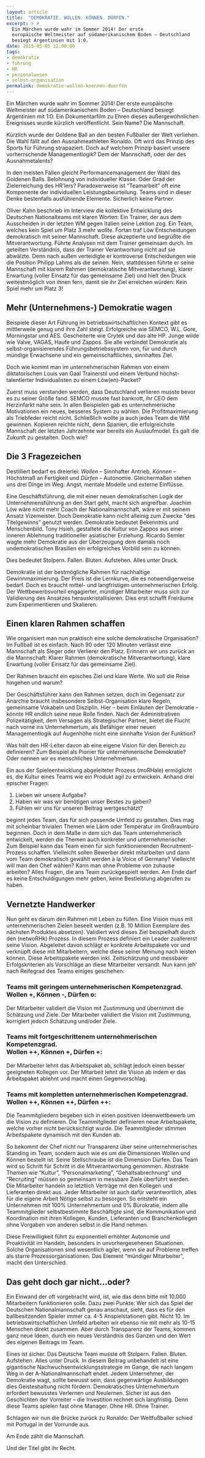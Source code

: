 ```yaml
---
layout: article
title:  "DEMOKRATIE. WOLLEN. KÖNNEN. DÜRFEN."
excerpt: > # 
  Ein Märchen wurde wahr im Sommer 2014! Der erste 
  europäische Weltmeister auf südamerikanischem Boden – Deutschland 
  besiegt Argentinien mit 1:0.
date: 2015-05-05 12:00:00
tags:
- demokratie
- führung
- HR
- personalwesen
- selbst-organisation
permalink: demokratie-wollen-koennen-duerfen
---
```


Ein Märchen wurde wahr im Sommer 2014! Der erste europäische Weltmeister auf südamerikanischem Boden – Deutschland besiegt Argentinien mit 1:0. Ein Dokumentarfilm zu Ehren dieses außergewöhnlichen Ereignisses wurde kürzlich veröffentlicht. Sein Name? Die Mannschaft.

Kürzlich wurde der Goldene Ball an den besten Fußballer der Welt verliehen. Die Wahl fällt auf den Ausnahmeathleten Ronaldo. Oft wird das Prinzip des Sports für Führung strapaziert. Doch auf welchem Prinzip basiert unsere vorherrschende Managementlogik? Dem der Mannschaft, oder der des Ausnahmetalents?

In den meisten Fällen gleicht Performancemanagement der Wahl des Goldenen Balls. Belohnung von individueller Klasse. Oder Grad der Zielerreichung des HR’lers? Paradoxerweise ist “Teamarbeit” oft eine Komponente der individuellen Leistungsbeurteilung. Teams sind in dieser Denke bestenfalls ausführende Elemente. Sicherlich keine Partner.

Oliver Kahn beschrieb im Interview die kollektive Entwicklung des Deutschen Nationalteams mit klaren Worten: Ein Trainer, der aus dem Ausscheiden in der letzten WM gegen Italien seine Lektion zog. Ein Team, welches kein Spiel um Platz 3 mehr wollte. Fortan traf Löw Entscheidungen demokratisch mit seiner Mannschaft. Diese akzeptierte und begrüßte die Mitverantwortung. Führte Analysen mit dem Trainer gemeinsam durch. Im geteilten Verständnis, dass der Trainer Verantwortung nicht auf sie abwälzte. Denn nach außen verteidigte er kontroverse Entscheidungen wie die Position Philipp Lahms als die seinen. Nein, stattdessen führte er seine Mannschaft mit klarem Rahmen (demokratische Mitverantwortung), klarer Erwartung (voller Einsatz für das gemeinsame Ziel) und hielt den Druck weitestmöglich von ihnen fern, damit sie ihr Ziel erreichen würden: Kein Spiel mehr um Platz 3!


## Mehr (Unternehmens-) Demokratie wagen

Beispiele dieser Art Führung im betriebswirtschaftlichen Kontext gibt es mittlerweile genug und ihre Zahl steigt. Erfolgreiche wie SEMCO, W.L. Gore, Morningstar und AES. Gescheiterte wie Crytek und das alte HP. Junge wilde wie Valve, VAGAS, Haufe und Zappos. Sie alle verbindet Demokratie als selbst-organisierendes Führungsbetriebssystem von, für und durch mündige Erwachsene und ein gemeinschaftliches, sinnhaftes Ziel.

Doch wie kommt man im unternehmerischen Rahmen von einem diktatorischen Louis van Gaal Trainerstil und einem Verbund höchst-talentierter Individualisten zu einem Löw(en)-Packet?

Zuerst muss verstanden werden, dass Deutschland verlieren musste bevor es zu seiner Größe fand. SEMCO musste fast bankrott, ihr CEO dem Herzinfarkt nahe sein. In allen Beispielen gab es unternehmerische Motivationen ein neues, besseres System zu wählen. Die Profitmaximierung als Triebfeder reicht nicht. Schließlich wollte ja auch jedes Team die WM gewinnen. Kopieren reichte nicht, denn Spanien, die erfolgreichste Mannschaft der letzten Jahrzehnte war bereits ein Auslaufmodel. Es galt die Zukunft zu gestalten. Doch wie?


## Die 3 Fragezeichen

Destilliert bedarf es dreierlei: *Wollen* – Sinnhafter Antrieb, *Können* – Höchstmaß an Fertigkeit und *Dürfen* – Autonomie. Gleichermaßen stehen uns drei Dinge im Weg: Angst, mentale Modelle und externe Einflüsse.

Eine Geschäftsführung, die mit einer neuen demokratischen Logik der Unternehmensführung an den Start geht, macht sich angreifbar. Joachim Löw wäre nicht mehr Coach der Nationalmannschaft, wäre er mit seinem Ansatz Vizemeister. Doch Demokratie kann nicht alleinig zum Zwecke “des Titelgewinns” genutzt werden. Demokratie bedeutet Bekenntnis und Menschenbild. Tony Hsieh, gestaltete die Kultur von Zappos aus einer inneren Ablehnung traditioneller asiatischer Erziehung. Ricardo Semler wagte mehr Demokratie aus der Überzeugung dem damals noch undemokratischen Brasilien ein erfolgreiches Vorbild sein zu können.

Dies bedeutet Stolpern. Fallen. Bluten. Aufstehen. Alles unter Druck.

Demokratie ist der bestmögliche Rahmen für nachhaltige Gewinnmaximierung. Der Preis ist die Lernkurve, die es notwendigerweise bedarf. Doch es braucht mittel- und langfristigen unternehmerischen Erfolg. Der Wettbewerbsvorteil engagierter, mündiger Mitarbeiter muss sich zur Validierung des Ansatzes herauskristallisieren. Dies erst schafft Freiräume zum Experimentieren und Skalieren.


## Einen klaren Rahmen schaffen

Wie organisiert man nun praktisch eine solche demokratische Organisation? Im Fußball ist es einfach. Nach 90 oder 120 Minuten verlässt eine Mannschaft als Sieger oder Verlierer den Platz. Erinnern wir uns zurück an die Mannschaft: Klarer Rahmen (demokratische Mitverantwortung), klare Erwartung (voller Einsatz für das gemeinsame Ziel).

Der Rahmen braucht ein episches Ziel und klare Werte. Wo soll die Reise hingehen und warum?

Der Geschäftsführer kann den Rahmen setzen, doch im Gegensatz zur Anarchie braucht insbesondere Selbst-Organisation klare Regeln, gemeinsame Vokabeln und Disziplin. Hier – beim Einläuten der Demokratie – könnte HR endlich seine neue Rolle finden. Nach der Administrativen Polizeitätigkeit, dem Versagen als Strategischer Partner, bietet die Flucht nach vorne ins Unternehmertum, als Befähiger einer neuen Managementlogik auf Augenhöhe nicht eine sinnhafte Vision der Funktion?

Was hält den HR-Leiter davon ab eine eigene Vision für den Bereich zu definieren? Zum Beispiel als Pionier für unternehmerische Demokratie? Oder nennen wir es menschliches Unternehmertum.

Ein aus der Spieleentwicklung abgeleiteter Prozess (moRHale) ermöglicht es, die Kultur eines Teams wie ein Produkt agil zu entwickeln. Anhand drei epischer Fragen:

1. Lieben wir unsere Aufgabe?
1. Haben wir was wir benötigen unser Bestes zu geben?
1. Fühlen wir uns für unseren Beitrag wertgeschätzt?

beginnt jedes Team, das für sich passende Umfeld zu gestalten. Dies mag mit scheinbar trivialen Themen wie Lärm oder Temperatur im Großraumbüro beginnen. Doch in dem Maße in dem sich das Team unternehmerisch entwickelt, werden die Themen auch konkreter und unternehmerischer. Zum Beispiel kann das Team einen für sich funktionierenden Recruitment-Prozess schaffen. Vielleicht sollen Bewerber direkt mitarbeiten und dann vom Team demokratisch gewählt werden à la Voice of Germany? Vielleicht will man den Chef wählen? Kann man ohne Probleme von zuhause arbeiten? Alles Fragen, die ans Team zurückgespielt werden.  Am Ende darf es keine Entschuldigungen mehr geben, keine Bestleistung abgerufen zu haben.


## Vernetzte Handwerker

Nun geht es darum den Rahmen mit Leben zu füllen. Eine Vision muss mit unternehmerischen Zielen beseelt werden (z.B. 10 Million Exemplare des nächsten Produktes absetzen). Validiert wird dieses Ziel beispielhaft durch den (netwoRHk) Prozess. In diesem Prozess definiert ein Leader zuallererst seine Vision. Abgeleitet davon schlägt er konkrete Arbeitspakete vor und verknüpft diese mit Mitarbeitern, welche diese seiner Meinung nach leisten können. Diese Arbeitspakete werden inkl. Zeitschätzung und messbarer Erfolgskriterien als Vorschläge an diese Mitarbeiter versandt. Nun kann jeh’ nach Reifegrad des Teams einiges geschehen:

### Teams mit geringem unternehmerischen Kompetenzgrad.<br>Wollen +, Können -, Dürfen o:

Der Mitarbeiter validiert die Vision mit Zustimmung und übernimmt die Schätzung und Ziele.
Der Mitarbeiter validiert die Vision mit Zustimmung, korrigiert jedoch Schätzung und/oder Ziele.

### Teams mit fortgeschrittenem unternehmerischen Kompetenzgrad.<br>Wollen ++, Können +, Dürfen +:

Der Mitarbeiter lehnt das Arbeitspaket ab, schlägt jedoch einen besser geeigneten Kollegen vor.
Der Mitarbeit lehnt die Vision ab indem er das Arbeitspaket ablehnt und macht einen Gegenvorschlag.

### Teams mit kompletten unternehmerischen Kompetenzgrad.<br>Wollen ++, Können ++, Dürfen ++:

Die Teammitgliedern begeben sich in einen positiven Ideenwettbewerb um die Vision zu definieren.
Die Teammitglieder definieren neue Arbeitspakete, welche vorher nicht berücksichtigt wurde.
Die Teammitglieder stimmen Arbeitspakete dynamisch mit den Kunden ab.

So bekommt der Chef nicht nur Transparenz über seine unternehmerisches Standing im Team, sondern auch wie es um die Dimensionen Wollen und Können bestellt ist. Seine Stellschraube ist die Dimension Dürfen. Das Team wird so Schritt für Schritt in die Mitverantwortung genommen. Abstrakte Themen wie “Kultur”, “Personalmarketing”, “Gehaltsabrechnung” und “Recruiting” müssen so gemeinsam in messbare Ziele überführt werden. Die Mitarbeiter handeln so letztlich Verträge mit den Kollegen und Lieferanten direkt aus. Jeder Mitarbeiter ist auch dafür verantwortlich, alles für die eigene Arbeit Nötige selbst zu besorgen. So entsteht ein Unternehmen mit 100% Unternehmertum und 0% Bürokratie, indem alle Teammitglieder selbstbestimmte Beschäftigte sind, die Kommunikation und Koordination mit ihren Kollegen, Kunden, Lieferanten und Branchenkollegen ohne Vorgaben von anderen selbst in die Hand nehmen.

Diese Freiwilligkeit führt zu exponentiell erhöhter Autonomie und Proaktivität im Handeln, besonders in unvorhergesehenen Situationen. Solche Organisationen sind wesentlich agiler, wenn sie auf Probleme treffen als starre Prozessorganisationen. Das Element “mündiger Mitarbeiter”, macht den Unterschied.

## Das geht doch gar nicht…oder?

Ein Einwand der oft vorgebracht wird, ist, wie das denn bitte mit 10.000 Mitarbeitern funktionieren solle. Dazu zwei Punkte: Wer sich das Spiel der Deutschen Nationalmannschaft genau anschaut, sieht, dass es für den ballbesitzenden Spieler immer ca. 4-5 Anspielstationen gibt. Nicht 10. Im betriebswirtschaftlichen Umfeld arbeiten wir ebenso nie mit mehr als 10-15 Menschen direkt zusammen. Aber durch Transparenz der Teams, kommen ganz neue Ideen, durch ein neues Verständnis des Ganzen und den Wert des eigenen Beitrags im Team.

Eines ist sicher. Das Deutsche Team musste oft Stolpern. Fallen. Bluten. Aufstehen. Alles unter Druck. In diesem Beitrag unbehandelt ist eine gigantische Nachwuchsentwicklungsstrategie im Gange, die nach langem Weg in der A-Nationalmannschaft endet. Jedem Unternehmer, der Demokratie wagt, sollte bewusst sein, dass gegenwärtige Ausbildungen dies Geisteshaltung nicht fördern. Demokratisches Unternehmertum erfordert bewusstes Verlernen und Neulernen. Sicher ist aus den Geschichten der Vorreiter – die Investition rechnet sich langfristig. Denn diese Teams spielen fast ohne Manager. Ohne HR. Ohne Trainer.

Schlagen wir nun die Brücke zurück zu Ronaldo: Der Weltfußballer schied mit Portugal in der Vorrunde aus.

Am Ende zählt die Mannschaft.

Und der Titel gibt ihr Recht.
